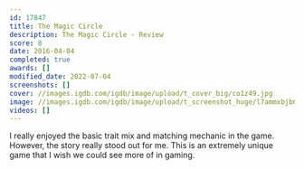 ```yaml
---
id: 17847
title: The Magic Circle
description: The Magic Circle - Review
score: 8
date: 2016-04-04
completed: true
awards: []
modified_date: 2022-07-04
screenshots: []
cover: //images.igdb.com/igdb/image/upload/t_cover_big/co1z49.jpg
image: //images.igdb.com/igdb/image/upload/t_screenshot_huge/l7ammxbjb6qcwpzhyejg.jpg
videos: []
---
```

I really enjoyed the basic trait mix and matching mechanic in the game. However, the story really stood out for me. This is an extremely unique game that I wish we could see more of in gaming.